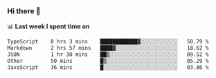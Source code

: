 ### Hi there 👋

<!--
**DBvc/DBvc** is a ✨ _special_ ✨ repository because its `README.md` (this file) appears on your GitHub profile.

Here are some ideas to get you started:

- 🔭 I’m currently working on ...
- 🌱 I’m currently learning ...
- 👯 I’m looking to collaborate on ...
- 🤔 I’m looking for help with ...
- 💬 Ask me about ...
- 📫 How to reach me: ...
- 😄 Pronouns: ...
- ⚡ Fun fact: ...
-->

📊 **Last week I spent time on**
<!--START_SECTION:waka-->

```txt
TypeScript    8 hrs 3 mins    ████████████▓░░░░░░░░░░░░   50.79 %
Markdown      2 hrs 57 mins   ████▓░░░░░░░░░░░░░░░░░░░░   18.62 %
JSON          1 hr 30 mins    ██▒░░░░░░░░░░░░░░░░░░░░░░   09.52 %
Other         50 mins         █▒░░░░░░░░░░░░░░░░░░░░░░░   05.29 %
JavaScript    36 mins         █░░░░░░░░░░░░░░░░░░░░░░░░   03.86 %
```

<!--END_SECTION:waka-->
